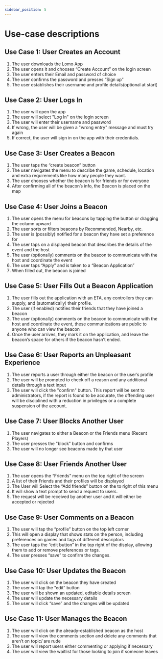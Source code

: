 ```yaml
---
sidebar_position: 5
---
```


# Use-case descriptions
## Use Case 1: User Creates an Account
1. The user downloads the Lomo App
2. The user opens it and chooses “Create Account” on the login screen
3. The user enters their Email and password of choice
4. The user confirms the password and presses “Sign up”
5. The user establishes their username and profile details(optional at start)

## Use Case 2: User Logs In
1. The user will open the app
2. The user will select "Log In" on the login screen
3. The user will enter their username and password
4. If wrong, the user will be given a "wrong entry" message and must try again
5. If correct, the user will sign in on the app with their credentials.

## Use Case 3: User Creates a Beacon
1. The user taps the “create beacon” button
2. The user navigates the menu to describe the game, schedule, location and extra requirements like how many people they want.
3. The user chooses whether the beacon is for friends or for everyone
4. After confirming all of the beacon’s info, the Beacon is placed on the map


## Use Case 4: User Joins a Beacon
1. The user opens the menu for beacons by tapping the button or dragging the column upward
2. The user sorts or filters beacons by Recommended, Nearby, etc.
3. The user is (possibly) notified for a beacon they have set a preference for
4. The user taps on a displayed beacon that describes the details of the event and the host
5. The user (optionally) comments on the beacon to communicate with the host and coordinate the event
6. The user taps “Apply” and is taken to a “Beacon Application”
7. When filled out, the beacon is joined


## Use Case 5: User Fills Out a Beacon Application
1. The user fills out the application with an ETA, any controllers they can supply, and (automatically) their profile.
2. The user (if enabled) notifies their friends that they have joined a beacon
3. The user (optionally) comments on the beacon to communicate with the host and coordinate the event, these communications are public to anyone who can view the beacon
4. Once the user arrives, they mark it on the application, and leave the beacon’s space for others if the beacon hasn’t ended.


## Use Case 6: User Reports an Unpleasant Experience
1. The user reports a user through either the beacon or the user’s profile
2. The user will be prompted to check off a reason and any additional details through a text input
3. The user will click the "confirm" button. This report will be sent to administrators, if the report is found to be accurate, the offending user will be disciplined with a reduction in privileges or a complete suspension of the account.

## Use Case 7: User Blocks Another User
1. The user navigates to either a Beacon or the Friends menu (Recent Players)
2. The user presses the "block" button and confirms
3. The user will no longer see beacons made by that user

## Use Case 8: User Friends Another User
1. The user opens the “Friends” menu on the top right of the screen  
2. A list of their Friends and their profiles will be displayed
3. The User will Select the “Add friends” button on the to right of this menu
4. It will show a text prompt to send a request to users.
5. The request will be received by another user and it will either be accepted or rejected


## Use Case 9: User Comments on a Beacon
1. The user will tap the “profile” button on the top left corner
2. This will open a display that shows stats on the person, including preferences on games and tags of different descriptors
3. The user taps the “edit button” in the top right of the display, allowing them to add or remove preferences or tags.
4. The user presses “save” to confirm the changes.


## Use Case 10: User Updates the Beacon
1. The user will click on the beacon they have created
2. The user will tap the “edit” button
3. The user will be shown an updated, editable details screen
4. The user will update the necessary details
5. The user will click “save” and the changes will be updated


## Use Case 11: User Manages the Beacon
1. The user will click on the already-established beacon as the host
2. The user will view the comments section and delete any comments that aren’t on topic/ are rude
3. The user will report users either commenting or applying if necessary
4. The user will view the waitlist for those looking to join if someone leaves


